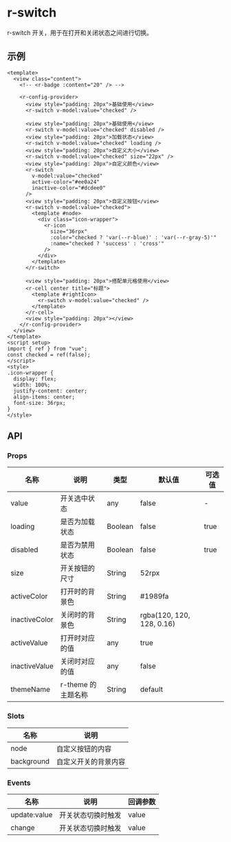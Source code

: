 # r-switch

r-switch 开关，用于在打开和关闭状态之间进行切换。

## 示例

```vue
<template>
  <view class="content">
    <!-- <r-badge :content="20" /> -->

    <r-config-provider>
      <view style="padding: 20px">基础使用</view>
      <r-switch v-model:value="checked" />

      <view style="padding: 20px">基础使用</view>
      <r-switch v-model:value="checked" disabled />
      <view style="padding: 20px">加载状态</view>
      <r-switch v-model:value="checked" loading />
      <view style="padding: 20px">自定义大小</view>
      <r-switch v-model:value="checked" size="22px" />
      <view style="padding: 20px">自定义颜色</view>
      <r-switch
        v-model:value="checked"
        active-color="#ee0a24"
        inactive-color="#dcdee0"
      />
      <view style="padding: 20px">自定义按钮</view>
      <r-switch v-model:value="checked">
        <template #node>
          <div class="icon-wrapper">
            <r-icon
              size="36rpx"
              :color="checked ? 'var(--r-blue)' : 'var(--r-gray-5)'"
              :name="checked ? 'success' : 'cross'"
            />
          </div>
        </template>
      </r-switch>

      <view style="padding: 20px">搭配单元格使用</view>
      <r-cell center title="标题">
        <template #rightIcon>
          <r-switch v-model:value="checked" />
        </template>
      </r-cell>
      <view style="padding: 20px"></view>
    </r-config-provider>
  </view>
</template>
<script setup>
import { ref } from "vue";
const checked = ref(false);
</script>
<style>
.icon-wrapper {
  display: flex;
  width: 100%;
  justify-content: center;
  align-items: center;
  font-size: 36rpx;
}
</style>
```

## API

### Props

| 名称          | 说明               | 类型    | 默认值                    | 可选值 |
| ------------- | ------------------ | ------- | ------------------------- | ------ |
| value         | 开关选中状态       | any     | false                     | -      |
| loading       | 是否为加载状态     | Boolean | false                     | true   |
| disabled      | 是否为禁用状态     | Boolean | false                     | true   |
| size          | 开关按钮的尺寸     | String  | 52rpx                     |        |
| activeColor   | 打开时的背景色     | String  | #1989fa                   |        |
| inactiveColor | 关闭时的背景色     | String  | rgba(120, 120, 128, 0.16) |        |
| activeValue   | 打开时对应的值     | any     | true                      |        |
| inactiveValue | 关闭时对应的值     | any     | false                     |        |
| themeName     | r-theme 的主题名称 | String  | default                   |        |

### Slots

| 名称       | 说明                 |
| ---------- | -------------------- |
| node       | 自定义按钮的内容     |
| background | 自定义开关的背景内容 |

### Events

| 名称         | 说明               | 回调参数 |
| ------------ | ------------------ | -------- |
| update:value | 开关状态切换时触发 | value    |
| change       | 开关状态切换时触发 | value    |
